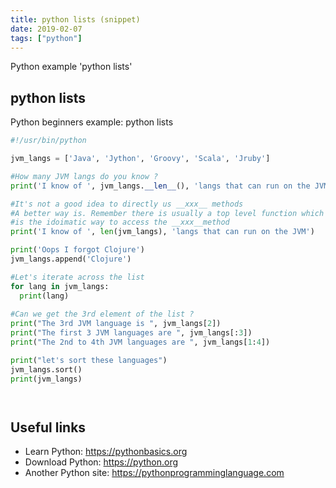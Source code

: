```yaml
---
title: python lists (snippet)
date: 2019-02-07
tags: ["python"]
---
```

Python example 'python lists'


## python lists

Python beginners example: python lists

```python
#!/usr/bin/python

jvm_langs = ['Java', 'Jython', 'Groovy', 'Scala', 'Jruby']

#How many JVM langs do you know ?
print('I know of ', jvm_langs.__len__(), 'langs that can run on the JVM')

#It's not a good idea to directly us __xxx__ methods
#A better way is. Remember there is usually a top level function which  
#is the idoimatic way to access the __xxx__method
print('I know of ', len(jvm_langs), 'langs that can run on the JVM')

print('Oops I forgot Clojure')
jvm_langs.append('Clojure')

#Let's iterate across the list
for lang in jvm_langs:
  print(lang)
  
#Can we get the 3rd element of the list ?
print("The 3rd JVM language is ", jvm_langs[2])
print("The first 3 JVM languages are ", jvm_langs[:3])
print("The 2nd to 4th JVM languages are ", jvm_langs[1:4])

print("let's sort these languages")
jvm_langs.sort()
print(jvm_langs)




```

## Useful links

- Learn Python: https://pythonbasics.org
- Download Python: https://python.org
- Another Python site: https://pythonprogramminglanguage.com
